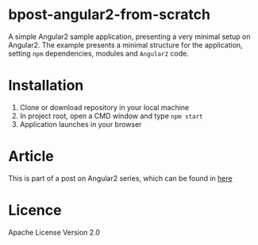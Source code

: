 # bpost-angular2-from-scratch
A simple Angular2 sample application, presenting a very minimal setup on Angular2.
The example presents a minimal structure for the application, setting `npm` dependencies, modules and `Angular2` code.

# Installation
1. Clone or download repository in your local machine
2. In project root, open a CMD window and type `npm start`
3. Application launches in your browser

# Article
This is part of a post on Angular2 series, which can be found in [here](https://georgedyrra.wordpress.com/2016/08/14/angular2-from-scratch-getting-to-know-angular2/)

# Licence
Apache License Version 2.0